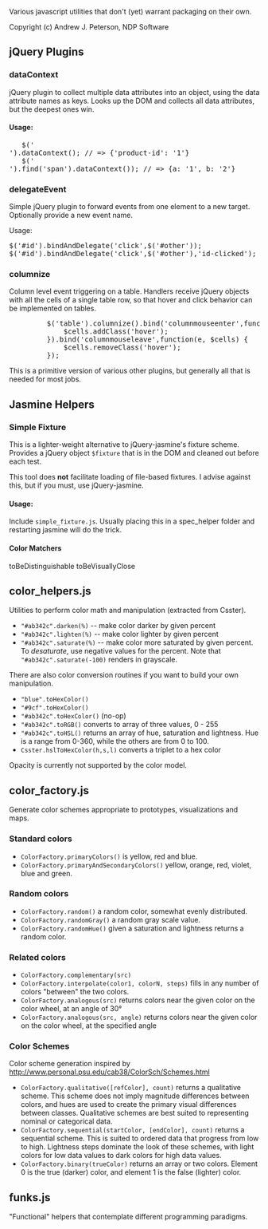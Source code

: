 Various javascript utilities that don't (yet) warrant packaging on their own.

Copyright (c) Andrew J. Peterson, NDP Software

## jQuery Plugins

### dataContext
jQuery plugin to collect multiple data attributes into an object, using the data attribute names as keys.
 Looks up the DOM and collects all data attributes, but the deepest ones win.

 #### Usage:
  <pre>
   $('<div data-product-id="1"></div>').dataContext(); // => {'product-id': '1'}
   $('<div data-a="1"><span data-b="2"></span></div>').find('span').dataContext()); // => {a: '1', b: '2'}</pre>

### delegateEvent
Simple jQuery plugin to forward events from one element to a new
target. Optionally provide a new event name.

Usage:
<pre>
$('#id').bindAndDelegate('click',$('#other'));
$('#id').bindAndDelegate('click',$('#other'),'id-clicked'); // new event
</pre>

### columnize

Column level event triggering on a table. Handlers receive jQuery
objects with all the cells of a single table row, so that hover and click behavior
can be implemented on tables.
<pre>
         $('table').columnize().bind('columnmouseenter',function(e, $cells) {
             $cells.addClass('hover');
         }).bind('columnmouseleave',function(e, $cells) {
             $cells.removeClass('hover');
         });
</pre>
This is a primitive version of various other plugins,
but generally all that is needed for most jobs.

## Jasmine Helpers

### Simple Fixture
This is a lighter-weight alternative to jQuery-jasmine's fixture scheme. Provides a jQuery object
`$fixture` that is in the DOM and cleaned out before each test.

This tool does **not** facilitate
loading of file-based fixtures. I advise against this, but if you must, use jQuery-jasmine.

#### Usage:
Include `simple_fixture.js`. Usually placing this in a spec_helper folder and restarting jasmine will do the trick.

#### Color Matchers
toBeDistinguishable
toBeVisuallyClose


## color_helpers.js

Utilities to perform color math and manipulation (extracted from Csster).

*  <code>"#ab342c".darken(%)</code> -- make color darker by given percent
*  <code>"#ab342c".lighten(%)</code> -- make color lighter by given percent
*  <code>"#ab342c".saturate(%)</code>  -- make color more saturated by given percent. To *desaturate*, use negative values for the percent. Note that <code>"#ab342c".saturate(-100)</code> renders in grayscale.

There are also color conversion routines if you want to build your own manipulation.

*  <code>"blue".toHexColor()</code>
*  <code>"#9cf".toHexColor()</code>
*  <code>"#ab342c".toHexColor()</code> (no-op)
*  <code>"#ab342c".toRGB()</code>  converts to array of three values, 0 - 255
*  <code>"#ab342c".toHSL()</code> returns an array of hue, saturation and lightness. Hue is a range from 0-360, while the others are from 0 to 100.
*  <code>Csster.hslToHexColor(h,s,l)</code> converts a triplet to a hex color

Opacity is currently not supported by the color model.


## color_factory.js

Generate color schemes appropriate to prototypes, visualizations and maps.

### Standard colors

* <code>ColorFactory.primaryColors()</code> is yellow, red and blue.
* <code>ColorFactory.primaryAndSecondaryColors()</code> yellow, orange, red, violet, blue and green.

### Random colors

* <code>ColorFactory.random()</code> a random color, somewhat evenly distributed.
* <code>ColorFactory.randomGray()</code> a random gray scale value.
* <code>ColorFactory.randomHue()</code> given a saturation and lightness returns a random color.


### Related colors

*  <code>ColorFactory.complementary(src)</code>
*  <code>ColorFactory.interpolate(color1, colorN, steps)</code> fills in any number of colors "between" the two colors.
*  <code>ColorFactory.analogous(src)</code> returns colors near the given color on the color wheel, at an angle of 30°
*  <code>ColorFactory.analogous(src, angle)</code> returns colors near the given color on the color wheel, at the specified angle


### Color Schemes

Color scheme generation inspired by http://www.personal.psu.edu/cab38/ColorSch/Schemes.html

* <code>ColorFactory.qualitative([refColor], count)</code> returns a qualitative scheme. This scheme does not imply magnitude differences between colors, and hues are used to create the primary visual differences between classes. Qualitative schemes are best suited to representing nominal or categorical data.
* <code>ColorFactory.sequential(startColor, [endColor], count)</code> returns a sequential scheme. This is suited to ordered data that progress from low to high. Lightness steps dominate the look of these schemes, with light colors for low data values to dark colors for high data values.
* <code>ColorFactory.binary(trueColor)</code> returns an array or two colors. Element 0 is the true (darker) color, and element 1 is the false (lighter) color.


## funks.js

"Functional" helpers that contemplate different programming paradigms.




